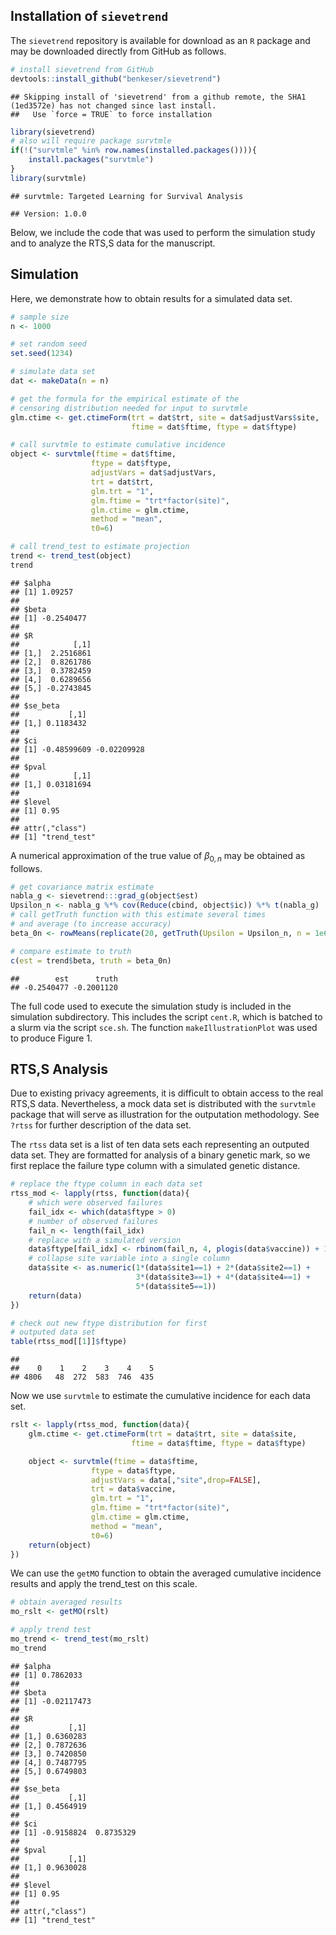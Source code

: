 Installation of `sievetrend`
----------------------------

The `sievetrend` repository is available for download as an `R` package and may be downloaded directly from GitHub as follows.

``` r
# install sievetrend from GitHub
devtools::install_github("benkeser/sievetrend")
```

    ## Skipping install of 'sievetrend' from a github remote, the SHA1 (1ed3572e) has not changed since last install.
    ##   Use `force = TRUE` to force installation

``` r
library(sievetrend)
# also will require package survtmle
if(!("survtmle" %in% row.names(installed.packages()))){
    install.packages("survtmle")    
}
library(survtmle)
```

    ## survtmle: Targeted Learning for Survival Analysis

    ## Version: 1.0.0

Below, we include the code that was used to perform the simulation study and to analyze the RTS,S data for the manuscript.

Simulation
----------

Here, we demonstrate how to obtain results for a simulated data set.

``` r
# sample size
n <- 1000

# set random seed
set.seed(1234)

# simulate data set
dat <- makeData(n = n)

# get the formula for the empirical estimate of the
# censoring distribution needed for input to survtmle
glm.ctime <- get.ctimeForm(trt = dat$trt, site = dat$adjustVars$site, 
                           ftime = dat$ftime, ftype = dat$ftype)

# call survtmle to estimate cumulative incidence
object <- survtmle(ftime = dat$ftime,
                  ftype = dat$ftype,
                  adjustVars = dat$adjustVars,
                  trt = dat$trt,
                  glm.trt = "1",
                  glm.ftime = "trt*factor(site)",
                  glm.ctime = glm.ctime,
                  method = "mean",
                  t0=6)

# call trend_test to estimate projection
trend <- trend_test(object)
trend
```

    ## $alpha
    ## [1] 1.09257
    ## 
    ## $beta
    ## [1] -0.2540477
    ## 
    ## $R
    ##            [,1]
    ## [1,]  2.2516861
    ## [2,]  0.8261786
    ## [3,]  0.3782459
    ## [4,]  0.6289656
    ## [5,] -0.2743845
    ## 
    ## $se_beta
    ##           [,1]
    ## [1,] 0.1183432
    ## 
    ## $ci
    ## [1] -0.48599609 -0.02209928
    ## 
    ## $pval
    ##            [,1]
    ## [1,] 0.03181694
    ## 
    ## $level
    ## [1] 0.95
    ## 
    ## attr(,"class")
    ## [1] "trend_test"

A numerical approximation of the true value of *β*<sub>0, *n*</sub> may be obtained as follows.

``` r
# get covariance matrix estimate
nabla_g <- sievetrend:::grad_g(object$est)
Upsilon_n <- nabla_g %*% cov(Reduce(cbind, object$ic)) %*% t(nabla_g) 
# call getTruth function with this estimate several times 
# and average (to increase accuracy)
beta_0n <- rowMeans(replicate(20, getTruth(Upsilon = Upsilon_n, n = 1e6)))[2]

# compare estimate to truth
c(est = trend$beta, truth = beta_0n)
```

    ##        est      truth 
    ## -0.2540477 -0.2001120

The full code used to execute the simulation study is included in the simulation subdirectory. This includes the script `cent.R`, which is batched to a slurm via the script `sce.sh`. The function `makeIllustrationPlot` was used to produce Figure 1.

RTS,S Analysis
--------------

Due to existing privacy agreements, it is difficult to obtain access to the real RTS,S data. Nevertheless, a mock data set is distributed with the `survtmle` package that will serve as illustration for the outputation methodology. See `?rtss` for further description of the data set.

The `rtss` data set is a list of ten data sets each representing an outputed data set. They are formatted for analysis of a binary genetic mark, so we first replace the failure type column with a simulated genetic distance.

``` r
# replace the ftype column in each data set
rtss_mod <- lapply(rtss, function(data){
    # which were observed failures
    fail_idx <- which(data$ftype > 0)
    # number of observed failures
    fail_n <- length(fail_idx)
    # replace with a simulated version
    data$ftype[fail_idx] <- rbinom(fail_n, 4, plogis(data$vaccine)) + 1
    # collapse site variable into a single column
    data$site <- as.numeric(1*(data$site1==1) + 2*(data$site2==1) + 
                            3*(data$site3==1) + 4*(data$site4==1) + 
                            5*(data$site5==1))
    return(data)
})

# check out new ftype distribution for first
# outputed data set
table(rtss_mod[[1]]$ftype)
```

    ## 
    ##    0    1    2    3    4    5 
    ## 4806   48  272  583  746  435

Now we use `survtmle` to estimate the cumulative incidence for each data set.

``` r
rslt <- lapply(rtss_mod, function(data){
    glm.ctime <- get.ctimeForm(trt = data$trt, site = data$site, 
                           ftime = data$ftime, ftype = data$ftype)

    object <- survtmle(ftime = data$ftime,
                  ftype = data$ftype,
                  adjustVars = data[,"site",drop=FALSE],
                  trt = data$vaccine,
                  glm.trt = "1",
                  glm.ftime = "trt*factor(site)",
                  glm.ctime = glm.ctime,
                  method = "mean",
                  t0=6)
    return(object)
})
```

We can use the `getMO` function to obtain the averaged cumulative incidence results and apply the trend\_test on this scale.

``` r
# obtain averaged results
mo_rslt <- getMO(rslt)

# apply trend test
mo_trend <- trend_test(mo_rslt)
mo_trend
```

    ## $alpha
    ## [1] 0.7862033
    ## 
    ## $beta
    ## [1] -0.02117473
    ## 
    ## $R
    ##           [,1]
    ## [1,] 0.6360283
    ## [2,] 0.7872636
    ## [3,] 0.7420850
    ## [4,] 0.7487795
    ## [5,] 0.6749803
    ## 
    ## $se_beta
    ##           [,1]
    ## [1,] 0.4564919
    ## 
    ## $ci
    ## [1] -0.9158824  0.8735329
    ## 
    ## $pval
    ##           [,1]
    ## [1,] 0.9630028
    ## 
    ## $level
    ## [1] 0.95
    ## 
    ## attr(,"class")
    ## [1] "trend_test"
